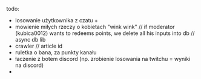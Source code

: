 todo:

* losowanie użytkownika z czatu +
* mowienie miłych rzeczy o kobietach "wink wink" // if moderator (kubica0012) wants to redeems points, we delete all his inputs into db // async db lib
* crawler // article id
* ruletka o bana, za punkty kanału
* łaczenie z botem discord (np. zrobienie losowania na twitchu = wyniki na discord)
* 